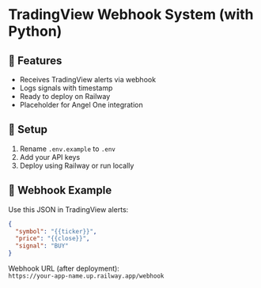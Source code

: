 # TradingView Webhook System (with Python)

## 🚀 Features
- Receives TradingView alerts via webhook
- Logs signals with timestamp
- Ready to deploy on Railway
- Placeholder for Angel One integration

## 🔧 Setup
1. Rename `.env.example` to `.env`
2. Add your API keys
3. Deploy using Railway or run locally

## 📩 Webhook Example
Use this JSON in TradingView alerts:

```json
{
  "symbol": "{{ticker}}",
  "price": "{{close}}",
  "signal": "BUY"
}
```

Webhook URL (after deployment):  
`https://your-app-name.up.railway.app/webhook`

